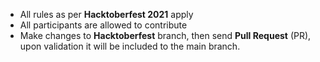- All rules as per **Hacktoberfest 2021** apply
- All participants are allowed to contribute
- Make changes to **Hacktoberfest** branch, then send **Pull Request** (PR), upon validation it will be included to the main branch.
